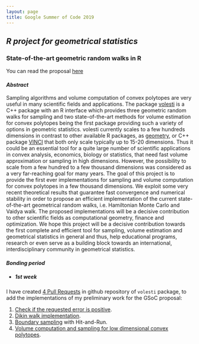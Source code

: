 ```yaml
---
layout: page
title: Google Summer of Code 2019
---
```


## <span style="text-align:center;">*R project for geometrical statistics*
### <span style="text-align:center;">State-of-the-art geometric random walks in R

You can read the proposal [here](https://drive.google.com/file/d/1xNH1OpCIiGwvumC4i_lglL6nXVz7r1Sy/view)

#### *Abstract*

Sampling algorithms and volume computation of convex polytopes are very useful in many scientific fields and applications. The package [volesti](https://github.com/GeomScale/volume_approximation) is a C++ package with an R interface which provides three geometric random walks for sampling and two state-of-the-art methods for volume estimation for convex polytopes being the first package providing such a variety of options in geometric statistics. volesti currently scales to a few hundreds dimensions in contrast to other available R packages, as [geometry](https://cran.r-project.org/web/packages/geometry/index.html), or C++ package [VINCI](https://www.math.u-bordeaux.fr/~aenge/index.php?category=software&page=vinci) that both only scale typically up to 15-20 dimensions. Thus it could be an essential tool for a quite large number of scientific applications in convex analysis, economics, biology or statistics, that need fast volume approximation or sampling in high dimensions. However, the possibility to scale from a few hundred to a few thousand dimensions was considered as a very far-reaching goal for many years. The goal of this project is to provide the first ever implementations for sampling and volume computation for convex polytopes in a few thousand dimensions. We exploit some very recent theoretical results that guarantee fast convergence and numerical stability in order to propose an efficient implementation of the current state-of-the-art geometrical random walks, i.e. Hamiltonian Monte Carlo and Vaidya walk. The proposed implementations will be a decisive contribution to other scientific fields as computational geometry, finance and optimization. We hope this project will be a decisive contribution towards the first complete and efficient tool for sampling, volume estimation and geometrical statistics in general and thus, help educational programs, research or even serve as a building block towards an international, interdisciplinary community in geometrical statistics.

#### *Bonding period*

* ##### *1st week*  
I have created [4 Pull Requests](https://github.com/GeomScale/volume_approximation/pulls) in github repository of `volesti` package, to add the implementations of my preliminary work for the GSoC proposal:  
1. [Check if the requested error is positive](https://github.com/GeomScale/volume_approximation/pull/14).
2. [Dikin walk implementation](https://github.com/GeomScale/volume_approximation/pull/16).
3. [Boundary sampling](https://github.com/GeomScale/volume_approximation/pull/15) with Hit-and-Run.
4. [Volume computation and sampling for low dimensional convex polytopes](https://github.com/GeomScale/volume_approximation/pull/17).

